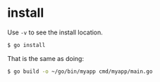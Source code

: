 # install

Use `-v` to see the install location.

```sh
$ go install
```

That is the same as doing:

```sh
$ go build -o ~/go/bin/myapp cmd/myapp/main.go
```
